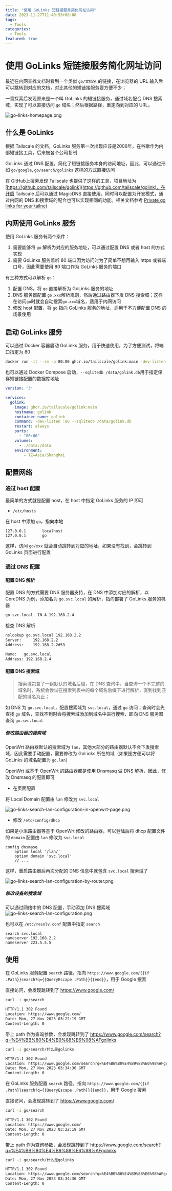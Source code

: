 ```yaml
---
title: "使用 GoLinks 短链接服务简化网址访问"
date: 2023-11-27T11:40:53+08:00
tags:
  - Tools
categories:
  - Tools
featured: true
---
```


# 使用 GoLinks 短链接服务简化网址访问

最近在内网查找文档时看到一个类似 `go/文档名` 的链接，在浏览器的 URL 输入后可以跳转到对应的文档，对比其他的短链接服务要方便不少；

一番探索后发现原来是一个叫 GoLinks 的短链接服务，通过域名配合 DNS 搜索域，实现了可以直接访问 `go` 域名；然后根据路径，重定向到对应的 URL。

![go-links-homepage.png](https://hellowoodes.oss-cn-beijing.aliyuncs.com/picture/go-links-homepage.png)

## 什么是 GoLinks

根据 Tailscale 的文档，GoLinks 服务第一次出现应该是2006年，在谷歌作为内部短链接工具，后来被各个公司复制

GoLinks 通过 DNS 配置，简化了短链接服务本身的访问地址，因此，可以通过形如  `go/google`, `go/search/golinks` 这样的方式直接访问

在 GitHub上搜索发现 Tailscale 也提供了这样的工具，项目地址为 [https://github.com/tailscale/golink](https://github.com/tailscale/golink)，在开启 Tailscale 后可以通过 MagicDNS 直接使用。同时可以配置为开发模式，通过内网的 DNS 和搜索域的配合也可以实现相同的功能。相关文档参考 [Private go links for your tailnet](https://tailscale.com/blog/golink/)

## 内网使用 GoLinks 服务

使用 GoLinks 服务有两个条件：
1. 需要能够将 `go` 解析为对应的服务地址，可以通过配置 DNS 或者 host 的方式实现
2. 需要 GoLinks 服务监听 80 端口因为访问时为了简单不想再输入 https 或者端口号，因此需要使用 80 端口作为 GoLinks 服务的端口

有三种方式可以解析 `go`：
1. 配置 DNS，将  `go` 直接解析为 GoLinks 服务的地址
2. DNS 服务器配置 `go.xxx`解析规则，然后通过路由器下发 DNS 搜索域；这样在访问`go`时就会自动搜索`go.xxx`域名，适用于内网访问
3. 修改 host 配置，将 `go` 指向 GoLinks 服务的地址，适用于不方便配置 DNS 的场景使用

## 启动 GoLinks 服务

可以通过 Docker 容器启动 GoLinks 服务，用于快速使用，为了方便测试，将端口指定为 80

```bash
docker run -it --rm -p 80:80 ghcr.io/tailscale/golink:main -dev-listen :80
```

也可以通过 Docker Compose 启动，`--sqlitedb /data/golink.db`用于指定保存短链接配置的数据库地址

```yaml
version: '3'

services:
  golink:
    image: ghcr.io/tailscale/golink:main
    hostname: golink
    container_name: golink
    command: -dev-listen :80 --sqlitedb /data/golink.db
    restart: always
    ports:
      - "80:80"
    volumes:
      - ./data:/data
    environment:
        - TZ=Asia/Shanghai
```

## 配置网络

### 通过 host 配置

最简单的方式就是配置 host，在 host 中指定 GoLinks 服务的 IP 即可

- `/etc/hosts`

在 host 中添加 `go`，指向本地

```
127.0.0.1       localhost
127.0.0.1       go
```

这样，访问 `go/xxx` 就会自动跳转到对应的地址，如果没有找到，会跳转到 GoLinks 页面进行配置 

### 通过 DNS 配置

#### 配置 DNS 解析

配置 DNS 的方式需要 DNS 服务器支持，在 DNS 中添加对应的解析，以 CoreDNS 为例，添加名为 `go.svc.local` 的解析，指向部署了 GoLinks 服务的机器 

```bash
go.svc.local. IN A 192.168.2.4
```

检查 DNS 解析

```bash
nslookup go.svc.local 192.168.2.2
Server:		192.168.2.2
Address:	192.168.2.2#53

Name:	go.svc.local
Address: 192.168.2.4
```

#### 配置 DNS 搜索域

> 搜索域包含了一组默认的域名后缀，在 DNS 查询中，当查询一个不完整的域名时，系统会尝试在搜索列表中的每个域名后缀下进行解析，直到找到匹配的域名为止；

如 DNS 为 `go.svc.local`，配置搜索域为 `svc.local`，通过 `go` 访问；查询时会先查找 `go` 域名，查找不到时会将搜索域添加到域名中进行搜索，即向 DNS 服务器查询 `go.svc.local`

##### 修改路由器的搜索域

OpenWrt 路由器默认的搜索域为 `lan`，其他大部分的路由器默认不会下发搜索域，因此需要手动配置，需要修改为 GoLinks 所在的域（如果图方便可以将 GoLinks 的域名配置为 `go.lan`）

OpenWrt 或基于 OpenWrt 的路由器都是使用 Dnsmasq 做 DNS 解析，因此，修改 Dnsmasq 的配置即可

- 在页面配置

将 Local Domain 配置由 `lan` 修改为 `svc.local`

![go-links-search-lan-configuration-in-openwrt-page.png](https://hellowoodes.oss-cn-beijing.aliyuncs.com/picture/go-links-search-lan-configuration-in-openwrt-page.png)

- 修改 `/etc/config/dhcp`

如果是小米路由器等基于 OpenWrt 修改的路由器，可以登陆后将 dhcp 配置文件的  `domain` 配置由 `lan` 修改为 `svc.local`

```
config dnsmasq
	option local '/lan/'
	option domain 'svc.local'
	// ...
```

这样，重启路由器后再次分配的 DNS 信息中就包含 `svc.local` 搜索域了

![go-links-search-lan-configuration-by-router.png](https://hellowoodes.oss-cn-beijing.aliyuncs.com/picture/go-links-search-lan-configuration-by-router.png)



##### 修改设备的搜索域

可以通过网络中的 DNS 配置，手动添加 DNS 搜索域
![go-links-search-lan-configuration.png](https://hellowoodes.oss-cn-beijing.aliyuncs.com/picture/go-links-search-lan-configuration.png)

也可以在 `/etc/resolv.conf` 配置中指定 `search`

```
search svc.local
nameserver 192.168.2.2
nameserver 223.5.5.5
```

## 使用 

在 GoLinks 服务配置  `search` 路径，指向 `https://www.google.com/{{if .Path}}search?q={{QueryEscape .Path}}{{end}}`，用于 Google 搜索


直接访问，会发现跳转到了 https://www.google.com/
```bash
curl -i go/search

HTTP/1.1 302 Found
Location: https://www.google.com/
Date: Mon, 27 Nov 2023 03:22:19 GMT
Content-Length: 0
```

带上 path 作为查询参数，会发现跳转到了 https://www.google.com/search?q=%E4%BB%80%E4%B9%88%E6%98%AFgolinks

```bash
curl -i go/search/什么是golinks

HTTP/1.1 302 Found
Location: https://www.google.com/search?q=%E4%BB%80%E4%B9%88%E6%98%AFgolinks
Date: Mon, 27 Nov 2023 03:34:36 GMT
Content-Length: 0
```

在 GoLinks 服务配置  `search` 路径，指向 `https://www.google.com/{{if .Path}}search?q={{QueryEscape .Path}}{{end}}`，用于 Google 搜索


直接访问，会发现跳转到了 https://www.google.com/
```bash
curl -i go/search

HTTP/1.1 302 Found
Location: https://www.google.com/
Date: Mon, 27 Nov 2023 03:22:19 GMT
Content-Length: 0
```

带上 path 作为查询参数，会发现跳转到了 https://www.google.com/search?q=%E4%BB%80%E4%B9%88%E6%98%AFgolinks

```bash
curl -i go/search/什么是golinks

HTTP/1.1 302 Found
Location: https://www.google.com/search?q=%E4%BB%80%E4%B9%88%E6%98%AFgolinks
Date: Mon, 27 Nov 2023 03:34:36 GMT
Content-Length: 0
```